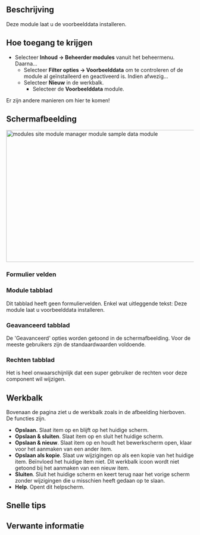<!-- Filename: Help4.x:Extensions_Module_Manager_Sample_Data / Display title: Extensies - Modulebeheer - Voorbeelddata -->

## Beschrijving

Deze module laat u de voorbeelddata installeren.

## Hoe toegang te krijgen

- Selecteer **Inhoud → Beheerder modules** vanuit het beheermenu.
  Daarna...
  - Selecteer **Filter opties → Voorbeelddata** om te controleren of
    de module al geïnstalleerd en geactiveerd is. Indien afwezig...
  - Selecteer **Nieuw** in de werkbalk.
    - Selecteer de **Voorbeelddata** module.

Er zijn andere manieren om hier te komen!

## Schermafbeelding

<img
src="https://docs.joomla.org/images/thumb/9/9e/Help-4x-modules-site-module-manager-module-sample-data-module-nl.png/800px-Help-4x-modules-site-module-manager-module-sample-data-module-nl.png"
decoding="async"
srcset="https://docs.joomla.org/images/9/9e/Help-4x-modules-site-module-manager-module-sample-data-module-nl.png 1.5x"
data-file-width="1135" data-file-height="504" width="800" height="355"
alt="modules site module manager module sample data module" />

### Formulier velden

### Module tabblad

Dit tabblad heeft geen formuliervelden. Enkel wat uitleggende tekst:
Deze module laat u voorbeelddata installeren.

### Geavanceerd tabblad

De 'Geavanceerd' opties worden getoond in de schermafbeelding. Voor de
meeste gebruikers zijn de standaardwaarden voldoende.

### Rechten tabblad

Het is heel onwaarschijnlijk dat een super gebruiker de rechten voor
deze component wil wijzigen.

## Werkbalk

Bovenaan de pagina ziet u de werkbalk zoals in de afbeelding hierboven.
De functies zijn.

- **Opslaan.** Slaat item op en blijft op het huidige scherm.
- **Opslaan & sluiten**. Slaat item op en sluit het huidige scherm.
- **Opslaan & nieuw**. Slaat item op en houdt het bewerkscherm open,
  klaar voor het aanmaken van een ander item.
- **Opslaan als kopie**. Slaat uw wijzigingen op als een kopie van het
  huidige item. Beïnvloed het huidige item niet. Dit werkbalk icoon
  wordt niet getoond bij het aanmaken van een nieuw item.
- **Sluiten**. Sluit het huidige scherm en keert terug naar het vorige
  scherm zonder wijzigingen die u misschien heeft gedaan op te slaan.
- **Help**. Opent dit helpscherm.

## Snelle tips

## Verwante informatie
